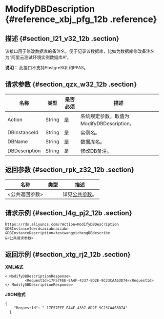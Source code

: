 # ModifyDBDescription {#reference_xbj_pfg_12b .reference}

## 描述 {#section_l21_v32_12b .section}

该接口用于修改数据库的备注名，便于记录该数据库，比如为数据库修改备注名为“阿里云测试环境实例数据库A”。

**说明：** 此接口不支持PostgreSQL和PPAS。

## 请求参数 {#section_qzx_w32_12b .section}

|名称|类型|是否必须|描述|
|--|--|----|--|
|Action|String|是|系统规定参数，取值为ModifyDBDescription。|
|DBInstanceId|String|是|实例名。|
|DBName|String|是|数据库名。|
|DBDescription|String|是|修改DB备注。|

## 返回参数 {#section_rpk_z32_12b .section}

|名称|类型|描述|
|--|--|--|
|<公共返回参数\>| |详见[公共参数](cn.zh-CN/API参考/使用API/公共参数.md#)。|

## 请求示例 {#section_l4g_pj2_12b .section}

```
https://rds.aliyuncs.com/?Action=ModifyDBDescription
&DBInstanceId=rdsaiiabnaiiabn
&DBInstanceDescription=testwangyichengDBdescribe
&<公共请求参数>
```

## 返回示例 {#section_xtg_rj2_12b .section}

**XML格式**

```
< ModifyDBDescriptionResponse>
         <RequestId>17F57FEE-EA4F-4337-8D2E-9C23CAA63D74</RequestId>
</ ModifyDBDescriptionResponse>
```

**JSON格式**

```
{
    "RequestId": " 17F57FEE-EA4F-4337-8D2E-9C23CAA63D74"
  }
```

